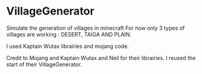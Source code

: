 # VillageGenerator
Simulate the generation of villages in minecraft
For now only 3 types of villages are working : DESERT, TAIGA AND PLAIN.

I used Kaptain Wutax librairies and mojang code.

Credit to Mojang and Kaptain Wutax and Neil for their librairies. I reused the start of their VillageGenerator.

